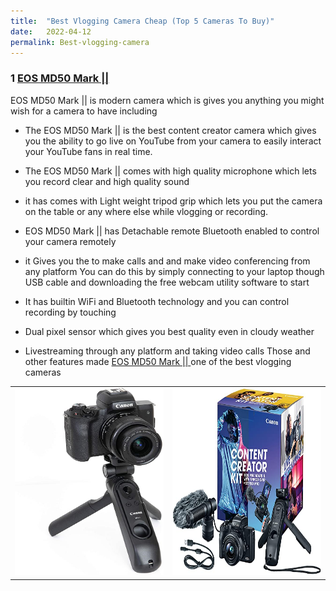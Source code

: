 ```yaml
---
title:  "Best Vlogging Camera Cheap (Top 5 Cameras To Buy)"
date:   2022-04-12
permalink: Best-vlogging-camera
---
```



### 1 <a href="https://amzn.to/3KBdBcg">EOS MD50 Mark || </a>

EOS MD50 Mark || is modern camera which is gives you anything you might wish for a camera to have
including

* The EOS MD50 Mark || is the best content creator camera which gives you the ability to go live on YouTube from your camera to easily interact your YouTube fans in real time. 

* The EOS MD50 Mark || comes with high quality microphone which lets you record clear and high quality sound
* it has comes with Light weight tripod grip which lets you put the camera on the table or any where else while vlogging or recording. 

* EOS MD50 Mark || has Detachable remote Bluetooth enabled to control your camera remotely
* it Gives you the to make calls and and make video conferencing from any platform You can do this by simply connecting  to your laptop though USB cable and downloading the free webcam utility software to start 
* It has builtin WiFi and Bluetooth technology and you can control recording by touching 
* Dual pixel sensor which gives you best quality even in cloudy weather
*  Livestreaming through any platform and taking video calls 
 Those and other features made  <a href="https://amzn.to/3KBdBcg">EOS MD50 Mark || </a> one of the best vlogging cameras
 
 <table>
<tr>
  <td>
<a href="https://amzn.to/3KBdBcg">
<img src="public/Mark2.jpg" width="300" height="300" alt="EOS MD50 Mark 2 camera" ></a>
    </td>
      <td>
<a href="https://amzn.to/3KBdBcg">
<img src="public/Mark2box.jpg" width="300" height="300" alt="EOS MD50 Mark 2 camera box" ></a>
  </td>
    </tr>
      </table>
  

